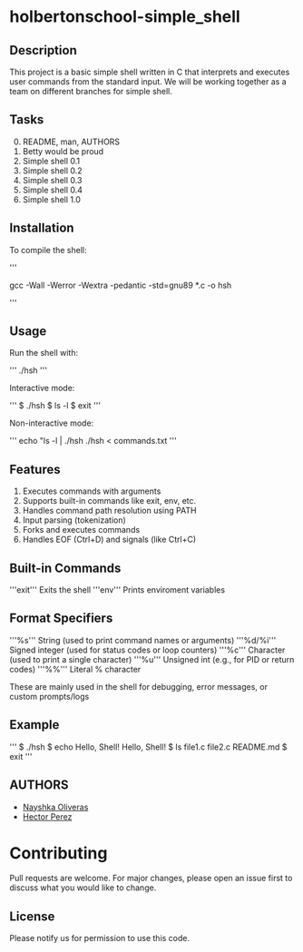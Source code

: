 # holbertonschool-simple_shell
## Description

This project is a basic simple shell written in C that interprets and executes user commands from the standard input. We will be working together as a team on different branches for simple shell.

## Tasks

0. README, man, AUTHORS
1. Betty would be proud
2. Simple shell 0.1
3. Simple shell 0.2
4. Simple shell 0.3
5. Simple shell 0.4
6. Simple shell 1.0

## Installation
To compile the shell:

'''

gcc -Wall -Werror -Wextra -pedantic -std=gnu89 *.c -o hsh

'''

## Usage
Run the shell with:

'''
./hsh
'''

Interactive mode:

'''
$ ./hsh
$ ls -l
$ exit
'''

Non-interactive mode:

'''
echo "ls -l | ./hsh
./hsh < commands.txt
'''

## Features

1. Executes commands with arguments
2. Supports built-in commands like exit, env, etc.
3. Handles command path resolution using PATH
4. Input parsing (tokenization)
5. Forks and executes commands
6. Handles EOF (Ctrl+D) and signals (like Ctrl+C)

## Built-in Commands

'''exit''' Exits the shell
'''env''' Prints enviroment variables

## Format Specifiers

'''%s''' String (used to print command names or arguments)
'''%d/%i''' Signed integer (used for status codes or loop counters)
'''%c''' Character (used to print a single character)
'''%u''' Unsigned int (e.g., for PID or return codes)
'''%%''' Literal % character

These are mainly used in the shell for debugging, error messages, or custom prompts/logs

## Example

'''
$ ./hsh
$ echo Hello, Shell!
Hello, Shell!
$ ls
file1.c file2.c README.md
$ exit
'''

## AUTHORS

- <a href="https://github.com/LuvliNay" target="_blank">Nayshka Oliveras</a>
- <a href="https://github.com/HectorPR4546" target="_blank">Hector Perez</a>

# Contributing

Pull requests are welcome. For major changes, please open an issue first
to discuss what you would like to change.

## License

Please notify us for permission to use this code.
